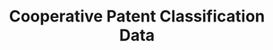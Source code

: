 ---
layout: default
bigquery: https://console.cloud.google.com/bigquery?p=patents-public-data&d=cpc&page=dataset
citation: '“Cooperative Patent Classification” by the EPO and USPTO, for public use. '
contributors: EPO, USPTO
cost: None
description: Cooperative Patent Classification Data contains the scheme and definitions
  of the Cooperative Patent Classification system for classifying patent documents.
  The CPC is the result of a partnership between the EPO and the USPTO in their joint
  effort to develop a common, internationally compatible classification system for
  technical documents, in particular patent publications, which will be used by both
  offices in the patent granting process
documentation: https://www.cooperativepatentclassification.org/cpcSchemeAndDefinitions
last_edit: Mon, 04 Apr 2022 19:07:06 GMT
location: https://www.cooperativepatentclassification.org/index
maintained_by: USPTO, EPO
schema_fields: '[''titleFull'', ''ipcConcordant'', ''parents'', ''status'', ''synonyms'',
  ''level'', ''child_groups'', ''breakdown_code'', ''children'', ''limiting_references'',
  ''childGroups'', ''limitingReferences'', ''title_part'', ''additional_only'', ''dateRevised'',
  ''date_revised'', ''title_full'', ''titlePart'', ''applicationReferences'', ''sizeCache'',
  ''informativeReferences'', ''residual_references'', ''definition'', ''application_references'',
  ''informative_references'', ''notAllocatable'', ''glossary'', ''ipc_concordant'',
  ''symbol'', ''not_allocatable'', ''residualReferences'', ''breakdownCode'']'
shortname: cooperative_patent_classification
tags:
- patents
- science
title: Cooperative Patent Classification Data
uuid: 984374a7-16e9-4b35-9445-458daceb01bf
---